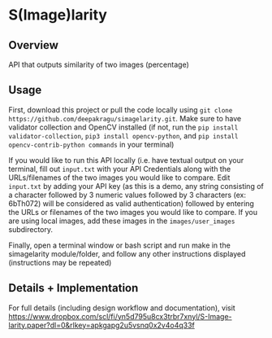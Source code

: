 # S(Image)larity

## Overview
API that outputs similarity of two images (percentage)

## Usage
First, download this project or pull the code locally using `git clone https://github.com/deepakragu/simagelarity.git`. Make sure to have validator collection and OpenCV installed (if not, run the `pip install validator-collection`, `pip3 install opencv-python`, and `pip install opencv-contrib-python commands` in your terminal)

If you would like to run this API locally (i.e. have textual output on your terminal, fill out `input.txt` with your API Credentials along with the URLs/filenames of the two images you would like to compare. Edit `input.txt` by adding your API key (as this is a demo, any string consisting of a character followed by 3 numeric values followed by 3 characters (ex: 6bTh072) will be considered as valid authentication) followed by entering the URLs or filenames of the two images you would like to compare. If you are using local images, add these images in the `images/user_images` subdirectory.

Finally, open a terminal window or bash script and run make in the simagelarity module/folder, and follow any other instructions displayed (instructions may be repeated)

## Details + Implementation
For full details (including design workflow and documentation), visit https://www.dropbox.com/scl/fi/yn5d795u8cx3trbr7xnyl/S-Image-larity.paper?dl=0&rlkey=apkgapg2u5vsnq0x2v4o4q33f

